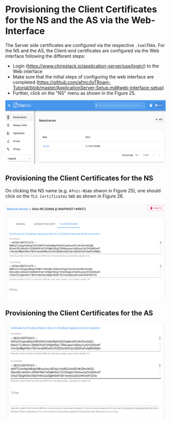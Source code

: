 # Provisioning the Client Certificates for the NS and the AS via the Web-Interface

The Server side certificates are configured via the respective `.toml`files. For the NS and the AS, the Client-end certificates are configured via the Web interface following the different steps:
   * Login (https://www.chirpstack.io/application-server/use/login/) to the Web interface
   * Make sure that the initial steps of configuring the web interface are completed (https://github.com/afnic/IoTRoam-Tutorial/blob/master/ApplicationServer-Setup.md#web-interface-setup)
   * Further, click on the "NS" menu as shown in the Figure 25.

<p align="center">
  <img width="760" height="200" src="https://github.com/afnic/IoTRoam-Tutorial/blob/master/Images/Fig25.png?raw=true">
</p>

## Provisioning the Client Certificates for the NS

On clicking the NS name (e.g. `Afnic-NS`as shwon in Figure 25), one should click on the `TLS Certificates` tab   as shown in Figure 26.

<p align="center">
  <img width="760" height="300" src="https://github.com/afnic/IoTRoam-Tutorial/blob/master/Images/Fig26.png?raw=true">
</p>

## Provisioning the Client Certificates for the AS

<p align="center">
  <img width="760" height="300" src="https://github.com/afnic/IoTRoam-Tutorial/blob/master/Images/Fig27.png?raw=true">
</p>
